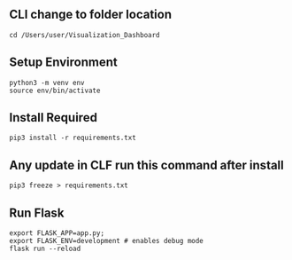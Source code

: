 ## CLI change to folder location
```
cd /Users/user/Visualization_Dashboard
```
## Setup Environment
```
python3 -m venv env
source env/bin/activate
```
## Install Required
```
pip3 install -r requirements.txt
```
## Any update in CLF run this command after install
```
pip3 freeze > requirements.txt
```
## Run Flask
```
export FLASK_APP=app.py;
export FLASK_ENV=development # enables debug mode
flask run --reload
```
